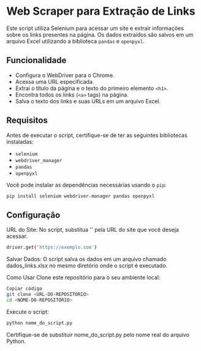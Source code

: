 # Web Scraper para Extração de Links

Este script utiliza Selenium para acessar um site e extrair informações sobre os links presentes na página. Os dados extraídos são salvos em um arquivo Excel utilizando a biblioteca `pandas` e `openpyxl`.

## Funcionalidade

- Configura o WebDriver para o Chrome.
- Acessa uma URL especificada.
- Extrai o título da página e o texto do primeiro elemento `<h1>`.
- Encontra todos os links (`<a>` tags) na página.
- Salva o texto dos links e suas URLs em um arquivo Excel.

## Requisitos

Antes de executar o script, certifique-se de ter as seguintes bibliotecas instaladas:

- `selenium`
- `webdriver_manager`
- `pandas`
- `openpyxl`

Você pode instalar as dependências necessárias usando o `pip`:

```bash
pip install selenium webdriver-manager pandas openpyxl
```

## Configuração
URL do Site: No script, substitua '' pela URL do site que você deseja acessar.

```bash
driver.get('https://exemplo.com')
```
Salvar Dados: O script salva os dados em um arquivo chamado dados_links.xlsx no mesmo diretório onde o script é executado.

Como Usar
Clone este repositório para o seu ambiente local:

```bash
Copiar código
git clone <URL-DO-REPOSITORIO>
cd <NOME-DO-REPOSITORIO>
```
Execute o script:

```bash
python nome_do_script.py
```
Certifique-se de substituir nome_do_script.py pelo nome real do arquivo Python.
